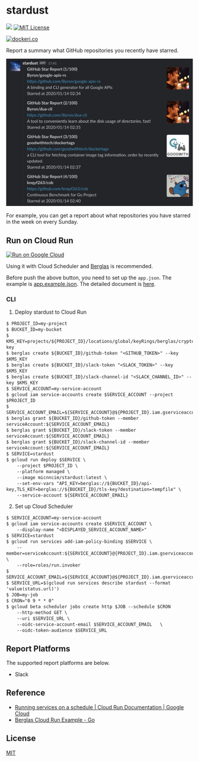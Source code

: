 # stardust

![](https://github.com/micnncim/stardust/workflows/Test/badge.svg)
[![MIT License](http://img.shields.io/badge/license-MIT-blue.svg?style=flat)](LICENSE)

[![dockeri.co](https://dockeri.co/image/micnncim/stardust)](https://hub.docker.com/r/micnncim/stardust)

Report a summary what GitHub repositories you recently have starred.

![screenshot](docs/assets/screenshot.png)

For example, you can get a report about what repositories you have starred in the week on every Sunday.

## Run on Cloud Run

[![Run on Google Cloud](https://deploy.cloud.run/button.svg)](https://deploy.cloud.run/?git_repo=https://github.com/micnncim/stardust.git)

Using it with Cloud Scheduler and [Berglas](https://github.com/GoogleCloudPlatform/berglas) is recommended.

Before push the above button, you need to set up the `app.json`.
The example is [app.example.json](app.example.json).
The detailed document is [here](https://github.com/GoogleCloudPlatform/cloud-run-button#customizing-deployment-parameters).

### CLI

1. Deploy stardust to Cloud Run

```
$ PROJECT_ID=my-project
$ BUCKET_ID=my-bucket
$ KMS_KEY=projects/${PROJECT_ID}/locations/global/keyRings/berglas/cryptoKeys/berglas-key
$ berglas create ${BUCKET_ID}/github-token "<GITHUB_TOKEN>" --key $KMS_KEY
$ berglas create ${BUCKET_ID}/slack-token "<SLACK_TOKEN>" --key $KMS_KEY
$ berglas create ${BUCKET_ID}/slack-channel-id "<SLACK_CHANNEL_ID>" --key $KMS_KEY
$ SERVICE_ACCOUNT=my-service-account
$ gcloud iam service-accounts create $SERVICE_ACCOUNT --project $PROJECT_ID
$ SERVICE_ACCOUNT_EMAIL=${SERVICE_ACCOUNT}@${PROJECT_ID}.iam.gserviceaccount.com
$ berglas grant ${BUCKET_ID}/github-token --member serviceAccount:${SERVICE_ACCOUNT_EMAIL}
$ berglas grant ${BUCKET_ID}/slack-token --member serviceAccount:${SERVICE_ACCOUNT_EMAIL}
$ berglas grant ${BUCKET_ID}/slack-channel-id --member serviceAccount:${SERVICE_ACCOUNT_EMAIL}
$ SERVICE=stardust
$ gcloud run deploy $SERVICE \
    --project $PROJECT_ID \
    --platform managed \
    --image micnncim/stardust:latest \
    --set-env-vars "API_KEY=berglas://${BUCKET_ID}/api-key,TLS_KEY=berglas://${BUCKET_ID}/tls-key?destination=tempfile" \
    --service-account ${SERVICE_ACCOUNT_EMAIL}
```

2. Set up Cloud Scheduler

```
$ SERVICE_ACCOUNT=my-service-account
$ gcloud iam service-accounts create $SERVICE_ACCOUNT \
    --display-name "<DISPLAYED_SERVICE_ACCOUNT_NAME>"
$ SERVICE=stardust
$ gcloud run services add-iam-policy-binding $SERVICE \
    --member=serviceAccount:${SERVICE_ACCOUNT}@{PROJECT_ID}.iam.gserviceaccount.com \
    --role=roles/run.invoker
$ SERVICE_ACCOUNT_EMAIL=${SERVICE_ACCOUNT}@${PROJECT_ID}.iam.gserviceaccount.com
$ SERVICE_URL=$(gcloud run services describe stardust --format 'value(status.url)')
$ JOB=my-job
$ CRON="0 9 * * 0"
$ gcloud beta scheduler jobs create http $JOB --schedule $CRON
    --http-method GET \
    --uri $SERVICE_URL \
    --oidc-service-account-email $SERVICE_ACCOUNT_EMAIL   \
    --oidc-token-audience $SERVICE_URL
```

## Report Platforms

The supported report platforms are below.

- Slack

## Reference

- [Running services on a schedule | Cloud Run Documentation | Google Cloud](https://cloud.google.com/run/docs/triggering/using-scheduler)
- [Berglas Cloud Run Example - Go](https://github.com/GoogleCloudPlatform/berglas/blob/master/examples/cloudrun/go/README.md)

## License

[MIT](LICENSE)
